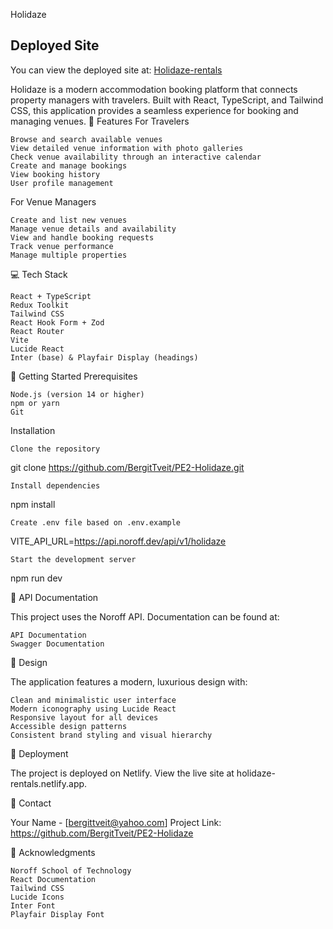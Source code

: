 Holidaze
## Deployed Site

You can view the deployed site at: [Holidaze-rentals](https://holidaze-rentals.netlify.app/)

Holidaze is a modern accommodation booking platform that connects property managers with travelers. Built with React, TypeScript, and Tailwind CSS, this application provides a seamless experience for booking and managing venues.
🌟 Features
For Travelers

    Browse and search available venues
    View detailed venue information with photo galleries
    Check venue availability through an interactive calendar
    Create and manage bookings
    View booking history
    User profile management

For Venue Managers

    Create and list new venues
    Manage venue details and availability
    View and handle booking requests
    Track venue performance
    Manage multiple properties

💻 Tech Stack

    React + TypeScript
    Redux Toolkit
    Tailwind CSS
    React Hook Form + Zod
    React Router
    Vite
    Lucide React
    Inter (base) & Playfair Display (headings)

🚀 Getting Started
Prerequisites

    Node.js (version 14 or higher)
    npm or yarn
    Git

Installation

    Clone the repository

git clone https://github.com/BergitTveit/PE2-Holidaze.git

    Install dependencies

npm install

    Create .env file based on .env.example

VITE_API_URL=https://api.noroff.dev/api/v1/holidaze

    Start the development server

npm run dev

📝 API Documentation

This project uses the Noroff API. Documentation can be found at:

    API Documentation
    Swagger Documentation

🎨 Design

The application features a modern, luxurious design with:

    Clean and minimalistic user interface
    Modern iconography using Lucide React
    Responsive layout for all devices
    Accessible design patterns
    Consistent brand styling and visual hierarchy


🚀 Deployment

The project is deployed on Netlify. View the live site at holidaze-rentals.netlify.app.

👥 Contact

Your Name - [bergittveit@yahoo.com] Project Link: https://github.com/BergitTveit/PE2-Holidaze

🙏 Acknowledgments

    Noroff School of Technology
    React Documentation
    Tailwind CSS
    Lucide Icons
    Inter Font
    Playfair Display Font

